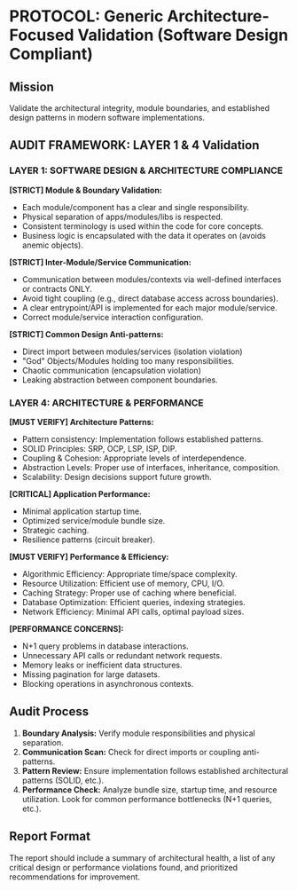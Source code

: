 # PROTOCOL: Generic Architecture-Focused Validation (Software Design Compliant)

## Mission
Validate the architectural integrity, module boundaries, and established design patterns in modern software implementations.

## AUDIT FRAMEWORK: LAYER 1 & 4 Validation

### LAYER 1: SOFTWARE DESIGN & ARCHITECTURE COMPLIANCE

**[STRICT] Module & Boundary Validation:**
- Each module/component has a clear and single responsibility.
- Physical separation of apps/modules/libs is respected.
- Consistent terminology is used within the code for core concepts.
- Business logic is encapsulated with the data it operates on (avoids anemic objects).

**[STRICT] Inter-Module/Service Communication:**
- Communication between modules/contexts via well-defined interfaces or contracts ONLY.
- Avoid tight coupling (e.g., direct database access across boundaries).
- A clear entrypoint/API is implemented for each major module/service.
- Correct module/service interaction configuration.

**[STRICT] Common Design Anti-patterns:**
- Direct import between modules/services (isolation violation)
- "God" Objects/Modules holding too many responsibilities.
- Chaotic communication (encapsulation violation)
- Leaking abstraction between component boundaries.

### LAYER 4: ARCHITECTURE & PERFORMANCE

**[MUST VERIFY] Architecture Patterns:**
- Pattern consistency: Implementation follows established patterns.
- SOLID Principles: SRP, OCP, LSP, ISP, DIP.
- Coupling & Cohesion: Appropriate levels of interdependence.
- Abstraction Levels: Proper use of interfaces, inheritance, composition.
- Scalability: Design decisions support future growth.

**[CRITICAL] Application Performance:**
- Minimal application startup time.
- Optimized service/module bundle size.
- Strategic caching.
- Resilience patterns (circuit breaker).

**[MUST VERIFY] Performance & Efficiency:**
- Algorithmic Efficiency: Appropriate time/space complexity.
- Resource Utilization: Efficient use of memory, CPU, I/O.
- Caching Strategy: Proper use of caching where beneficial.
- Database Optimization: Efficient queries, indexing strategies.
- Network Efficiency: Minimal API calls, optimal payload sizes.

**[PERFORMANCE CONCERNS]:**
- N+1 query problems in database interactions.
- Unnecessary API calls or redundant network requests.
- Memory leaks or inefficient data structures.
- Missing pagination for large datasets.
- Blocking operations in asynchronous contexts.

## Audit Process
1.  **Boundary Analysis:** Verify module responsibilities and physical separation.
2.  **Communication Scan:** Check for direct imports or coupling anti-patterns.
3.  **Pattern Review:** Ensure implementation follows established architectural patterns (SOLID, etc.).
4.  **Performance Check:** Analyze bundle size, startup time, and resource utilization. Look for common performance bottlenecks (N+1 queries, etc.).

## Report Format
The report should include a summary of architectural health, a list of any critical design or performance violations found, and prioritized recommendations for improvement.
